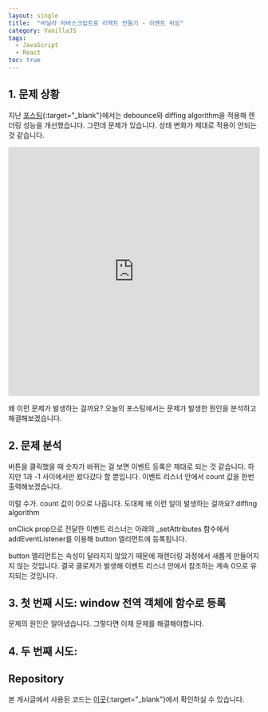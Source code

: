 ```yaml
---
layout: single
title:  "바닐라 자바스크립트로 리액트 만들기 - 이벤트 위임"
category: VanillaJS
tags:
  - JavaScript
  - React
toc: true
---
```


## 1. 문제 상황

지난 [포스팅](https://gyeongsu1997.github.io/vanillajs/usestate/){:target="_blank"}에서는 debounce와 diffing algorithm을 적용해 렌더링 성능을 개선했습니다. 그런데 문제가 있습니다. 상태 변화가 제대로 적용이 안되는 것 같습니다.

<iframe src="https://codesandbox.io/embed/7tdldc?view=preview&hidenavigation=1"
     style="width:100%; height: 500px; border:0; border-radius: 4px; overflow:hidden;"
     title="03-diffing-algorithm"
     allow="accelerometer; ambient-light-sensor; camera; encrypted-media; geolocation; gyroscope; hid; microphone; midi; payment; usb; vr; xr-spatial-tracking"
     sandbox="allow-forms allow-modals allow-popups allow-presentation allow-same-origin allow-scripts"
></iframe>

왜 이런 문제가 발생하는 걸까요? 오늘의 포스팅에서는 문제가 발생한 원인을 분석하고 해결해보겠습니다.

## 2. 문제 분석

버튼을 클릭했을 때 숫자가 바뀌는 걸 보면 이벤트 등록은 제대로 되는 것 같습니다. 하지만 1과 -1 사이에서만 왔다갔다 할 뿐입니다. 이벤트 리스너 안에서 count 값을 한번 출력해보겠습니다.

이럴 수가. count 값이 0으로 나옵니다. 도대체 왜 이런 일이 발생하는 걸까요? diffing algorithm

onClick prop으로 전달한 이벤트 리스너는 아래의 _setAttributes 함수에서 addEventListener를 이용해 button 엘리먼트에 등록됩니다.

<script src="https://gist.github.com/Gyeongsu1997/d6f4e4b88ae7231ef8b4cf55bb54b668.js?setAttributes.js"></script>

button 엘리먼트는 속성이 달라지지 않았기 때문에 재렌더링 과정에서 새롭게 만들어지지 않는 것입니다. 결국 클로저가 발생해 이벤트 리스너 안에서 참조하는 계속 0으로 유지되는 것입니다.

## 3. 첫 번째 시도: window 전역 객체에 함수로 등록

문제의 원인은 알아냈습니다. 그렇다면 이제 문제를 해결해야합니다.

## 4. 두 번째 시도: 

## Repository

본 게시글에서 사용된 코드는 [이곳](https://github.com/Gyeongsu1997/create-react-with-vanilla-js/tree/main/04-usestate){:target="_blank"}에서 확인하실 수 있습니다.